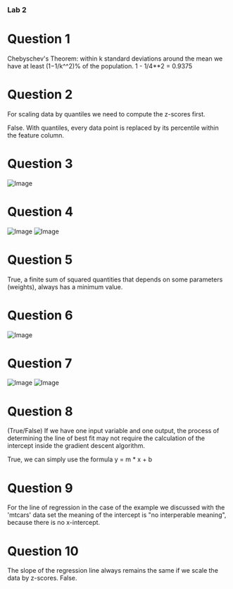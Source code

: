 ### Lab 2

# Question 1

Chebyschev's Theorem: within k standard deviations around the mean we have at least  (1−1/k^^2)%  of the population.
1 - 1/4**2 = 0.9375

# Question 2
For scaling data by quantiles we need to compute the z-scores first.

False. With quantiles, every data point is replaced by its percentile within the feature column.

# Question 3
![Image](Data310\three.PNG)

# Question 4
![Image](Data310/images/4.png)
![Image](Data310/images/4.1.png)

# Question 5
True, a finite sum of squared quantities that depends on some parameters (weights), always has a minimum value.

# Question 6
![Image](Data310/images/6.png)

# Question 7 
![Image](Data310/images/7.1.png)
![Image](Data310/images/7.png)

# Question 8
(True/False) If we have one input variable and one output, the process of determining the line of best fit may not require the calculation of the intercept inside the gradient descent algorithm.

True, we can simply use the formula y = m * x + b

# Question 9 
For the line of regression in the case of the example we discussed with the 'mtcars' data set the meaning of the intercept is "no interperable meaning", because there is no x-intercept.

# Question 10
The slope of the regression line always remains the same if we scale the data by z-scores.
False.
